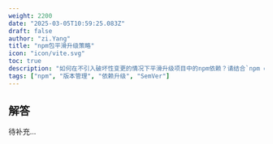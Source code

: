 ```yaml
---
weight: 2200
date: "2025-03-05T10:59:25.083Z"
draft: false
author: "zi.Yang"
title: "npm包平滑升级策略"
icon: "icon/vite.svg"
toc: true
description: "如何在不引入破坏性变更的情况下平滑升级项目中的npm依赖？请结合`npm outdated`、`npm update`命令及语义化版本（SemVer）规范说明版本控制的最佳实践。"
tags: ["npm", "版本管理", "依赖升级", "SemVer"]
---
```


## 解答

待补充...
